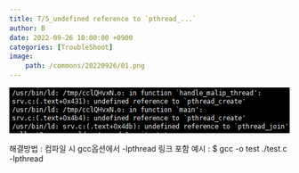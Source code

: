 ```yaml
---
title: T/S_undefined reference to `pthread_...`
author: B
date: 2022-09-26 10:00:00 +0900
categories: [TroubleShoot]
image:
    path: /commons/20220926/01.png
---
```



![Desktop View](/commons/20220926/01.png)

해결방법 : 컴파일 시 gcc옵션에서 -lpthread 링크 포함
예시 : $ gcc -o test ./test.c -lpthread